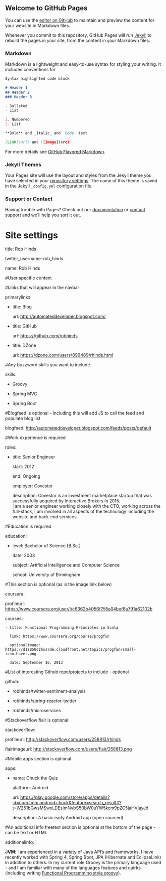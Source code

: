 ## Welcome to GitHub Pages

You can use the [editor on GitHub](https://github.com/consultkevin/Resume/edit/master/README.md) to maintain and preview the content for your website in Markdown files.

Whenever you commit to this repository, GitHub Pages will run [Jekyll](https://jekyllrb.com/) to rebuild the pages in your site, from the content in your Markdown files.

### Markdown

Markdown is a lightweight and easy-to-use syntax for styling your writing. It includes conventions for

```markdown
Syntax highlighted code block

# Header 1
## Header 2
### Header 3

- Bulleted
- List

1. Numbered
2. List

**Bold** and _Italic_ and `Code` text

[Link](url) and ![Image](src)
```

For more details see [GitHub Flavored Markdown](https://guides.github.com/features/mastering-markdown/).

### Jekyll Themes

Your Pages site will use the layout and styles from the Jekyll theme you have selected in your [repository settings](https://github.com/consultkevin/Resume/settings). The name of this theme is saved in the Jekyll `_config.yml` configuration file.

### Support or Contact

Having trouble with Pages? Check out our [documentation](https://help.github.com/categories/github-pages-basics/) or [contact support](https://github.com/contact) and we’ll help you sort it out.


# Site settings

title: Rob Hinds

twitter_username: rob_hinds

name: Rob Hinds

#User specific content

#Links that will appear in the navbar

primarylinks:

 - title: Blog

   url: http://automateddeveloper.blogspot.com/

 - title: GitHub

   url: https://github.com/robhinds

 - title: DZone

   url: https://dzone.com/users/899489/rhinds.html

#Any buzzword skills you want to include

skills:

 - Groovy

 - Spring MVC

 - Spring Boot

#Blogfeed is optional - including this will add JS to call the feed and populate blog list

blogfeed: http://automateddeveloper.blogspot.com/feeds/posts/default

#Work experience is required

roles:

 - title: Senior Engineer

   start: 2012

   end: Ongoing

   employer: Covestor

   description: Covestor is an investment marketplace startup that was successfully acquired by Interactive Brokers in 2015. <br/> I am a senior engineer working closely with the CTO, working across the full-stack, I am involved in all aspects of the technology including the website and back-end services.

#Education is required

education:

 - level: Bachelor of Science (B.Sc.)

   date: 2003

   subject: Artificial Intelligence and Computer Science

   school: University of Birmingham

#This section is optional (as is the image link below)

coursera:

   profileurl: https://www.coursera.org/user/i/c6362b4056f755a04bef6a791a62102b

   courses:

    - title: Functional Programming Principles in Scala

      link: https://www.coursera.org/course/progfun

      optionalimage: https://d1z850dzhxs7de.cloudfront.net/topics/progfun/small-icon.hover.png

      date: September 16, 2013

#List of interesting Github repo/projects to include - optional

github:

 - robhinds/twitter-sentiment-analysis

 - robhinds/spring-reactor-twitter

 - robhinds/microservices

#Stackoverflow flair is optional

stackoverflow:

   profileurl: http://stackoverflow.com/users/258813/rhinds

   flairimageurl: http://stackoverflow.com/users/flair/258813.png

#Mobile apps section is optional

apps:

 - name: Chuck the Quiz

   platform: Android

   url: https://play.google.com/store/apps/details?id=com.tmm.android.chuck&feature=search_result#?t=W251bGwsMSwxLDEsImNvbS50bW0uYW5kcm9pZC5jaHVjayJd

   description: A basic early Android app (open sourced)

#An additional info freetext section is optional at the bottom of the page - can be text or HTML

additionalinfo: |

   <strong>JVM</strong>: I am experienced in a variety of Java API’s and frameworks. I have recently worked with Spring 4, Spring Boot, JPA (Hibernate and EclipseLink) in addition to others.  In my current role Groovy is the primary language used - and I am familiar with many of the languages features and quirks (including writing <a target='_blank' href="https://dzone.com/articles/functional-programming-groovy">Functional Programming style groovy</a>).
